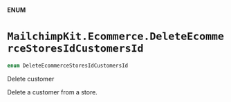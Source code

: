 **ENUM**

# `MailchimpKit.Ecommerce.DeleteEcommerceStoresIdCustomersId`

```swift
enum DeleteEcommerceStoresIdCustomersId
```

Delete customer

Delete a customer from a store.
